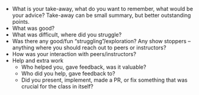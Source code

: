 - What is your take-away, what do you want to remember, what would be your advice? Take-away can be small summary, but better outstanding points.
- What was good?
- What was difficult, where did you struggle?
- Was there any good/fun “struggling”/exploration? Any show stoppers – anything where you should reach out to peers or instructors?
- How was your interaction with peers/instructors?
- Help and extra work
  - Who helped you, gave feedback, was it valuable?
  - Who did you help, gave feedback to?
  - Did you present, implement, made a PR, or fix something that was crucial for the class in itself?
